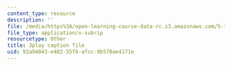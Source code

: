 ```yaml
---
content_type: resource
description: ''
file: /media/https%3A/open-learning-course-data-rc.s3.amazonaws.com/5-111sc-principles-of-chemical-science-fall-2014/93a94043e40255f6afcc9b570ae4171e_S5UKjrfJiL8.vtt
file_type: application/x-subrip
resourcetype: Other
title: 3play caption file
uid: 93a94043-e402-55f6-afcc-9b570ae4171e
---
```

